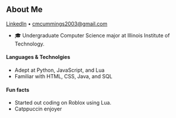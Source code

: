 ## About Me
[LinkedIn](https://www.linkedin.com/in/connormcummings/) • cmcummings2003@gmail.com

* 🎓 Undergraduate Computer Science major at Illinois Institute of Technology.

#### Languages & Technolgies
- Adept at Python, JavaScript, and Lua
- Familiar with HTML, CSS, Java, and SQL

#### Fun facts
* Started out coding on Roblox using Lua.
* Catppuccin enjoyer


<!--
**gestalt8003/gestalt8003** is a ✨ _special_ ✨ repository because its `README.md` (this file) appears on your GitHub profile.

Here are some ideas to get you started:

- 🔭 I’m currently working on ...
- 🌱 I’m currently learning ...
- 👯 I’m looking to collaborate on ...
- 🤔 I’m looking for help with ...
- 💬 Ask me about ...
- 📫 How to reach me: ...
- 😄 Pronouns: ...
- ⚡ Fun fact: ...
-->
